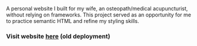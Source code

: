 A personal website I built for my wife, an osteopath/medical acupuncturist, without relying on frameworks. This project served as an opportunity for me to practice semantic HTML and refine my styling skills.

### Visit website [here](ayoosteo-v3.vercel.app) (old deployment)
